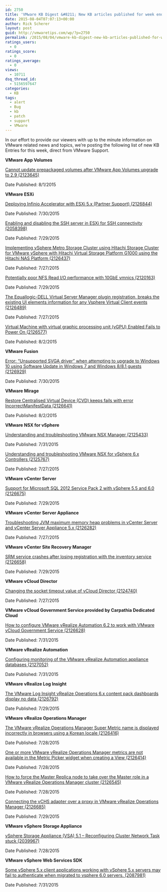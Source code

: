 ```yaml
---
id: 2750
title: 'VMware KB Digest &#8211; New KB articles published for week ending 8/1/15'
date: 2015-08-04T07:07:13+00:00
author: Rick Scherer
layout: post
guid: http://vmwaretips.com/wp/?p=2750
permalink: /2015/08/04/vmware-kb-digest-new-kb-articles-published-for-week-ending-8115/
ratings_users:
  - 0
ratings_score:
  - 0
ratings_average:
  - 0
views:
  - 10711
dsq_thread_id:
  - 5156597647
categories:
  - KB
tags:
  - alert
  - Bug
  - kb
  - patch
  - support
  - VMware
---
```

In our effort to provide our viewers with up to the minute information on VMware related news and topics, we&#8217;re posting the following list of new KB Entries for this week, direct from VMware Support.

<!--more-->

**VMware App Volumes**
  
[Cannot update prepackaged volumes after VMware App Volumes upgrade to 2.9 (2123645)](http://vmw.re/1N7peTZ)
  
Date Published: 8/1/2015

**VMware ESXi**
  
[Deploying Infinio Accelerator with ESXi 5.x (Partner Support) (2126844)](http://vmw.re/1hhyuLo)
  
Date Published: 7/30/2015
  
[Enabling and disabling the SSH server in ESXi for SSH connectivity (2058398)](http://vmw.re/1N7ph2j)
  
Date Published: 7/29/2015
  
[Implementing vSphere Metro Storage Cluster using Hitachi Storage Cluster for VMware vSphere with Hitachi Virtual Storage Platform G1000 using the Hitachi NAS Platform (2126437)](http://vmw.re/1hhywml)
  
Date Published: 7/27/2015
  
[Potentially poor NFS Read I/O performance with 10GbE vmnics (2120163)](http://vmw.re/1N7ph2k)
  
Date Published: 7/29/2015
  
[The Equallogic-DELL Virtual Server Manager plugin registration, breaks the existing UI elements information for any Vsphere Virtual Client events (2126489)](http://vmw.re/1hhywmm)
  
Date Published: 7/27/2015
  
[Virtual Machine with virtual graphic processing unit (vGPU) Enabled Fails to Power On (2126577)](http://vmw.re/1N7peU4)
  
Date Published: 8/2/2015

**VMware Fusion**
  
[Error: &#8220;Unsupported SVGA driver&#8221; when attempting to upgrade to Windows 10 using Software Update in Windows 7 and Windows 8/8.1 guests (2126929)](http://vmw.re/1hhywmn)
  
Date Published: 7/30/2015

**VMware Mirage**
  
[Restore Centralised Virtual Device (CVD) keeps fails with error IncorrectManifestData (2126641)](http://vmw.re/1N7ph2n)
  
Date Published: 8/2/2015

**VMware NSX for vSphere**
  
[Understanding and troubleshooting VMware NSX Manager (2125433)](http://vmw.re/1hhywmo)
  
Date Published: 7/31/2015
  
[Understanding and troubleshooting VMware NSX for vSphere 6.x Controllers (2125767)](http://vmw.re/1N7phiB)
  
Date Published: 7/27/2015

**VMware vCenter Server**
  
[Support for Microsoft SQL 2012 Service Pack 2 with vSphere 5.5 and 6.0 (2126675)](http://vmw.re/1hhywmp)
  
Date Published: 7/29/2015

**VMware vCenter Server Appliance**
  
[Troubleshooting JVM maximum memory heap problems in vCenter Server and vCenter Server Appliance 5.x (2126282)](http://vmw.re/1N7phiF)
  
Date Published: 7/27/2015

**VMware vCenter Site Recovery Manager**
  
[SRM service crashes after losing registration with the inventory service (2126658)](http://vmw.re/1hhyuLx)
  
Date Published: 7/29/2015

**VMware vCloud Director**
  
[Changing the socket timeout value of vCloud Director (2124740)](http://vmw.re/1N7phiG)
  
Date Published: 7/27/2015

**VMware vCloud Government Service provided by Carpathia Dedicated Cloud**
  
[How to configure VMware vRealize Automation 6.2 to work with VMware vCloud Government Service (2126628)](http://vmw.re/1hhyv1K)
  
Date Published: 7/31/2015

**VMware vRealize Automation**
  
[Configuring monitoring of the VMware vRealize Automation appliance databases (2127052)](http://vmw.re/1N7phiH)
  
Date Published: 7/31/2015

**VMware vRealize Log Insight**
  
[The VMware Log Insight vRealize Operations 6.x content pack dashboards display no data (2126792)](http://vmw.re/1hhywms)
  
Date Published: 7/29/2015

**VMware vRealize Operations Manager**
  
[The VMware vRealize Operations Manager Super Metric name is displayed incorrectly in browsers using a Korean locale (2126416)](http://vmw.re/1N7phiI)
  
Date Published: 7/28/2015
  
[One or more VMware vRealize Operations Manager metrics are not available in the Metric Picker widget when creating a View (2126414)](http://vmw.re/1N7peUb)
  
Date Published: 7/28/2015
  
[How to force the Master Replica node to take over the Master role in a VMware vRealize Operations Manager cluster (2126545)](http://vmw.re/1hhywmu)
  
Date Published: 7/28/2015
  
[Connecting the vCHS adapter over a proxy in VMware vRealize Operations Manager (2126685)](http://vmw.re/1N7phiN)
  
Date Published: 7/29/2015

**VMware vSphere Storage Appliance**
  
[vSphere Storage Appliance (VSA) 5.1 &#8211; Reconfiguring Cluster Network Task stuck (2039967)](http://vmw.re/1hhyv1L)
  
Date Published: 7/28/2015

**VMware vSphere Web Services SDK**
  
[Some vSphere 5.x client applications working with vSphere 5.x servers may fail to authenticate when migrated to vsphere 6.0 servers. (2087981)](http://vmw.re/1hhyv1M)
  
Date Published: 7/31/2015

<div class="feedflare">
</div>